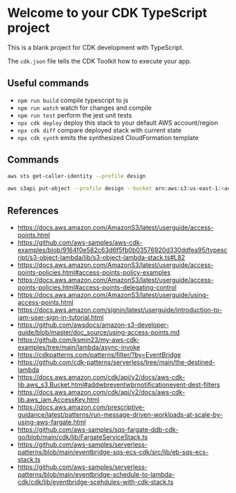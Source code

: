 # Welcome to your CDK TypeScript project

This is a blank project for CDK development with TypeScript.

The `cdk.json` file tells the CDK Toolkit how to execute your app.

## Useful commands

* `npm run build`   compile typescript to js
* `npm run watch`   watch for changes and compile
* `npm run test`    perform the jest unit tests
* `npx cdk deploy`  deploy this stack to your default AWS account/region
* `npx cdk diff`    compare deployed stack with current state
* `npx cdk synth`   emits the synthesized CloudFormation template

## Commands

```bash
aws sts get-caller-identity --profile design
```

```bash
aws s3api put-object --profile design --bucket arn:aws:s3:us-east-1:<account-number>:accesspoint/design-ap --key icons8-bucket.png --body ./img/icons8-bucket.png
```

## References

* <https://docs.aws.amazon.com/AmazonS3/latest/userguide/access-points.html>
* <https://github.com/aws-samples/aws-cdk-examples/blob/9164f0e582c63d6f5fb0b03576920d330ddfea95/typescript/s3-object-lambda/lib/s3-object-lambda-stack.ts#L82>
* <https://docs.aws.amazon.com/AmazonS3/latest/userguide/access-points-policies.html#access-points-policy-examples>
* <https://docs.aws.amazon.com/AmazonS3/latest/userguide/access-points-policies.html#access-points-delegating-control>
* <https://docs.aws.amazon.com/AmazonS3/latest/userguide/using-access-points.html>
* <https://docs.aws.amazon.com/signin/latest/userguide/introduction-to-iam-user-sign-in-tutorial.html>
* <https://github.com/awsdocs/amazon-s3-developer-guide/blob/master/doc_source/using-access-points.md>
* <https://github.com/ksmin23/my-aws-cdk-examples/tree/main/lambda/async-invoke>
* <https://cdkpatterns.com/patterns/filter/?by=EventBridge>
* <https://github.com/cdk-patterns/serverless/tree/main/the-destined-lambda>
* <https://docs.aws.amazon.com/cdk/api/v2/docs/aws-cdk-lib.aws_s3.Bucket.html#addwbreventwbrnotificationevent-dest-filters>
* <https://docs.aws.amazon.com/cdk/api/v2/docs/aws-cdk-lib.aws_iam.AccessKey.html>
* <https://docs.aws.amazon.com/prescriptive-guidance/latest/patterns/run-message-driven-workloads-at-scale-by-using-aws-fargate.html>
* <https://github.com/aws-samples/sqs-fargate-ddb-cdk-go/blob/main/cdk/lib/FargateServiceStack.ts>
* <https://github.com/aws-samples/serverless-patterns/blob/main/eventbridge-sqs-ecs-cdk/src/lib/eb-sqs-ecs-stack.ts>
* <https://github.com/aws-samples/serverless-patterns/blob/main/eventbridge-schedule-to-lambda-cdk/cdk/lib/eventbridge-scehdules-with-cdk-stack.ts>
